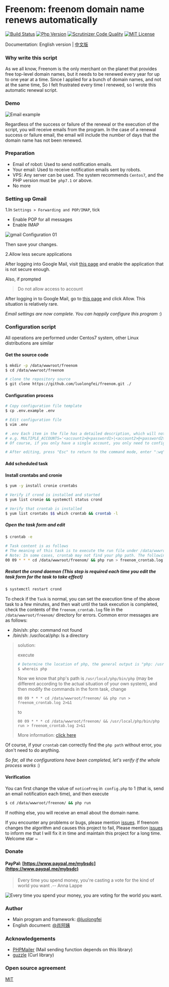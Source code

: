# Freenom: freenom domain name renews automatically

[![Build Status](https://img.shields.io/badge/build-passed-brightgreen?style=for-the-badge)](https://scrutinizer-ci.com/g/luolongfei/freenom/build-status/master)
[![Php Version](https://img.shields.io/badge/php-%3E=7.1-brightgreen.svg?style=for-the-badge)](https://secure.php.net/)
[![Scrutinizer Code Quality](https://img.shields.io/badge/scrutinizer-9.31-brightgreen?style=for-the-badge)](https://scrutinizer-ci.com/g/luolongfei/freenom/?branch=master)
[![MIT License](https://img.shields.io/badge/license-MIT-brightgreen.svg?style=for-the-badge)](https://github.com/luolongfei/freenom/blob/master/LICENSE)

Documentation: English version | [中文版](https://github.com/luolongfei/freenom)

### Why write this script
As we all know, Freenom is the only merchant on the planet that provides free top-level domain names, but it needs to be renewed every year for up to one year at a time. Since I applied for a bunch of domain names, and not at the same time,
So I felt frustrated every time I renewed, so I wrote this automatic renewal script.

### Demo
![Email example](https://s2.ax1x.com/2020/01/31/139Rrd.png "Email content")

Regardless of the success or failure of the renewal or the execution of the script, you will receive emails from the program. In the case of a renewal success or failure email, the email will include the number of days that the domain name has not been renewed.

### Preparation
- Email of robot: Used to send notification emails.
- Your email: Used to receive notification emails sent by robots.
- VPS: Any server can be used. The system recommends `Centos7`, and the PHP version must be` php7.1` or above.
- No more

### Setting up Gmail
1.In `Settings > Forwarding and POP/IMAP`, tick
- Enable POP for all messages
- Enable IMAP

![gmail Configuration 01](https://s2.ax1x.com/2020/02/01/1GDsMR.png "gmail Configuration 01")

Then save your changes.

2.Allow less secure applications

After logging into Google Mail, visit [this page](https://myaccount.google.com/u/0/lesssecureapps?pli=1&pageId=none) and enable the application that is not secure enough.

Also, if prompted
> Do not allow access to account

After logging in to Google Mail, go to [this page](https://accounts.google.com/b/0/DisplayUnlockCaptcha) and click Allow. This situation is relatively rare.

*Email settings are now complete. You can happily configure this program* :)

### Configuration script
All operations are performed under Centos7 system, other Linux distributions are similar
#### Get the source code
```bash
$ mkdir -p /data/wwwroot/freenom
$ cd /data/wwwroot/freenom

# clone the repository source
$ git clone https://github.com/luolongfei/freenom.git ./
```

#### Configuration process
```bash
# Copy configuration file template
$ cp .env.example .env

# Edit configuration file
$ vim .env

# .env Each item in the file has a detailed description, which will not be repeated here. In short, you need to change all the items in it to your own. Note the format of the multi-account configuration:
# e.g. MULTIPLE_ACCOUNTS='<account1>@<password1>|<account2>@<password2>|<account3>@<password3>'
# Of course, if you only have a single account, you only need to configure FREEENOM_USERNAME and FREEENOM_PASSWORD. The configurations of single account and multiple accounts will be read together and duplicated.

# After editing, press "Esc" to return to the command mode, enter ":wq" and press Enter to save and exit. If you don't use vim editor, you can ask Uncle Google. :)
```

#### Add scheduled task
#### Install crontabs and cronie
```bash
$ yum -y install cronie crontabs

# Verify if crond is installed and started
$ yum list cronie && systemctl status crond

# Verify that crontab is installed
$ yum list crontabs $$ which crontab && crontab -l
```

##### Open the task form and edit
```bash
$ crontab -e

# Task content is as follows
# The meaning of this task is to execute the run file under /data/wwwroot/freenom/ at 9 AM every day
# Note: In some cases, crontab may not find your php path. The following command will output an error message in the freenom_crontab.log file. You should specify the php path: replace the following php with /usr/local/php/bin/php (based on the actual situation)
00 09 * * * cd /data/wwwroot/freenom/ && php run > freenom_crontab.log 2>&1
```

##### Restart the crond daemon (This step is required each time you edit the task form for the task to take effect)
```bash
$ systemctl restart crond
```
To check if the `Task` is normal, you can set the execution time of the above task to a few minutes, and then wait until the task execution is completed,
check the contents of the `freenom_crontab.log` file in the `/data/wwwroot/freenom/` directory for errors. Common error messages are as follows:
- /bin/sh: php: command not found
- /bin/sh: /usr/local/php: Is a directory

> solution:
>
> execute
> ```bash
> # Determine the location of php, the general output is "php: /usr/local/php /usr/local/php/bin/php", we choose: /usr/local/php/bin/php
> $ whereis php
> ```
> Now we know that php's path is `/usr/local/php/bin/php` (may be different according to the actual situation of your own system), 
> and then modify the commands in the form task, change
> 
> `00 09 * * * cd /data/wwwroot/freenom/ && php run > freenom_crontab.log 2>&1`
> 
> to
> 
> `00 09 * * * cd /data/wwwroot/freenom/ && /usr/local/php/bin/php run > freenom_crontab.log 2>&1`
> 
> More information: [click here](https://stackoverflow.com/questions/7397469/why-is-crontab-not-executing-my-php-script)
> 
Of course, if your `crontab` can correctly find the `php path` without error, you don't need to do anything.

*So far, all the configurations have been completed, let's verify if the whole process works* :)

#### Verification
You can first change the value of `noticeFreq` in` config.php` to 1 (that is, send an email notification each time), and then execute
```bash
$ cd /data/wwwroot/freenom/ && php run
```
If nothing else, you will receive an email about the domain name.

If you encounter any problems or bugs, please mention [issues](https://github.com/luolongfei/freenom/issues). If freenom changes the algorithm and causes this project to fail,
Please mention [issues](https://github.com/luolongfei/freenom/issues) to inform me that I will fix it in time and maintain this project for a long time. Welcome star ~

### Donate

#### PayPal: [https://www.paypal.me/mybsdc](https://www.paypal.me/mybsdc)
> Every time you spend money, you're casting a vote for the kind of world you want .-- Anna Lappe

![Every time you spend your money, you are voting for the world you want. ](https://s2.ax1x.com/2020/01/31/13P8cF.jpg)

### Author
- Main program and framework: [@luolongfei](https://github.com/luolongfei)
- English document: [@肖阿姨](#)

### Acknowledgements
- [PHPMailer](https://github.com/PHPMailer/PHPMailer/) (Mail sending function depends on this library)
- [guzzle](https://github.com/guzzle/guzzle) (Curl library)

### Open source agreement
[MIT](https://opensource.org/licenses/mit-license.php)